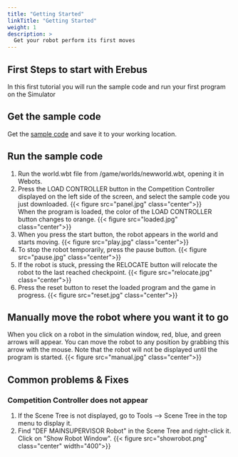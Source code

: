 ```yaml
---
title: "Getting Started"
linkTitle: "Getting Started"
weight: 1
description: >
  Get your robot perform its first moves
---
```


## First Steps to start with Erebus
In this first tutorial you will run the sample code and run your first program on the Simulator

## Get the sample code
Get the [sample code](sample.py) and save it to your working location.


## Run the sample code
1. Run the world.wbt file from /game/worlds/newworld.wbt, opening it in Webots.
1. Press the LOAD CONTROLLER button in the Competition Controller displayed on the left side of the screen, and select the sample code you just downloaded.
{{< figure src="panel.jpg" class="center">}}  
When the program is loaded, the color of the LOAD CONTROLLER button changes to orange.
{{< figure src="loaded.jpg" class="center">}}  
1. When you press the start button, the robot appears in the world and starts moving.
{{< figure src="play.jpg" class="center">}}  
1. To stop the robot temporarily, press the pause button.
{{< figure src="pause.jpg" class="center">}}  
1. If the robot is stuck, pressing the RELOCATE button will relocate the robot to the last reached checkpoint.
{{< figure src="relocate.jpg" class="center">}}  
1. Press the reset button to reset the loaded program and the game in progress.
{{< figure src="reset.jpg" class="center">}}  


## Manually move the robot where you want it to go
When you click on a robot in the simulation window, red, blue, and green arrows will appear. You can move the robot to any position by grabbing this arrow with the mouse. Note that the robot will not be displayed until the program is started.
{{< figure src="manual.jpg" class="center">}}  

## Common problems & Fixes
### Competition Controller does not appear
1. If the Scene Tree is not displayed, go to Tools --> Scene Tree in the top menu to display it.
2. Find "DEF MAINSUPERVISOR Robot" in the Scene Tree and right-click it. Click on "Show Robot Window".
{{< figure src="showrobot.png" class="center" width="400">}}  
